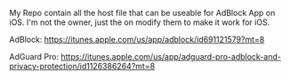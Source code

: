 My Repo contain all the host file that can be useable for AdBlock App on iOS. I'm not the owner, just the on modify them to make it work for iOS.

AdBlock: https://itunes.apple.com/us/app/adblock/id691121579?mt=8

AdGuard Pro: https://itunes.apple.com/us/app/adguard-pro-adblock-and-privacy-protection/id1126386264?mt=8